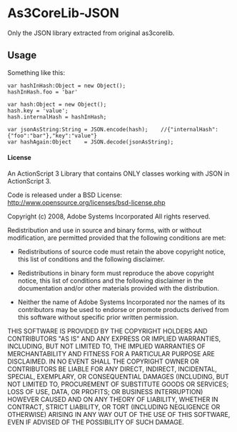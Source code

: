 As3CoreLib-JSON
=============

Only the JSON library extracted from original as3corelib.

Usage
-------

Something like this:

	var hashInHash:Object = new Object();
	hashInHash.foo = 'bar'
	
	var hash:Object = new Object();
	hash.key = 'value';
	hash.internalHash = hashInHash;
	
	var jsonAsString:String = JSON.encode(hash);	//{"internalHash":{"foo":"bar"},"key":"value"}
	var hashAgain:Object  	= JSON.decode(jsonAsString);



#### License

An ActionScript 3 Library that contains ONLY classes working with JSON in ActionScript 3.

Code is released under a BSD License:
http://www.opensource.org/licenses/bsd-license.php

Copyright (c) 2008, Adobe Systems Incorporated
All rights reserved.

Redistribution and use in source and binary forms, with or without 
modification, are permitted provided that the following conditions are
met:

* Redistributions of source code must retain the above copyright notice, 
  this list of conditions and the following disclaimer.

* Redistributions in binary form must reproduce the above copyright
  notice, this list of conditions and the following disclaimer in the 
  documentation and/or other materials provided with the distribution.

* Neither the name of Adobe Systems Incorporated nor the names of its 
  contributors may be used to endorse or promote products derived from 
  this software without specific prior written permission.

THIS SOFTWARE IS PROVIDED BY THE COPYRIGHT HOLDERS AND CONTRIBUTORS "AS
IS" AND ANY EXPRESS OR IMPLIED WARRANTIES, INCLUDING, BUT NOT LIMITED TO,
THE IMPLIED WARRANTIES OF MERCHANTABILITY AND FITNESS FOR A PARTICULAR
PURPOSE ARE DISCLAIMED. IN NO EVENT SHALL THE COPYRIGHT OWNER OR 
CONTRIBUTORS BE LIABLE FOR ANY DIRECT, INDIRECT, INCIDENTAL, SPECIAL,
EXEMPLARY, OR CONSEQUENTIAL DAMAGES (INCLUDING, BUT NOT LIMITED TO,
PROCUREMENT OF SUBSTITUTE GOODS OR SERVICES; LOSS OF USE, DATA, OR
PROFITS; OR BUSINESS INTERRUPTION) HOWEVER CAUSED AND ON ANY THEORY OF
LIABILITY, WHETHER IN CONTRACT, STRICT LIABILITY, OR TORT (INCLUDING
NEGLIGENCE OR OTHERWISE) ARISING IN ANY WAY OUT OF THE USE OF THIS
SOFTWARE, EVEN IF ADVISED OF THE POSSIBILITY OF SUCH DAMAGE.